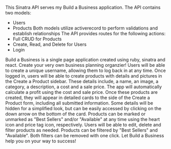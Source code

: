 This Sinatra API serves my Build a Business application.
The API contains two models:
 - Users
 - Products
Both models utilize activerecord to perform validations and establish relationships 
The API provides routes for the following actions:
 - Full CRUD for Products
 - Create, Read, and Delete for Users
 - Login 

Build a Business is a single page application created using ruby, 
sinatra and react. 
Create your very own business planning organzier!
Users will be able to create a unique username, allowing them to log back in at any time.
Once logged in, users will be able to create products with details and pictures in the Create a Product sidebar. These details include, a name, an image, a category, a description, a cost and a sale price. The app will automatically calculate a profit using the cost and sale price. Once these products are created, they will appear in detailed cards to the side of the Create a Product form, including all submitted information. Some details will be hidden for a simplified look, but can be easily accessed by clicking on the down arrow on the bottom of the card. Products can be marked or unmarked as "Best Sellers" and/or "Available" at any time using the heart icon and price tag icon, respectively. Users will be able to edit, delete and filter products as needed. Products can be filtered by "Best Sellers" and "Available". Both filters can be removed with one click. Let Build a Business help you on your way to success! 

